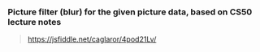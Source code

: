 ### Picture filter (blur) for the given picture data, based on CS50 lecture notes

> https://jsfiddle.net/caglaror/4pod21Lv/

